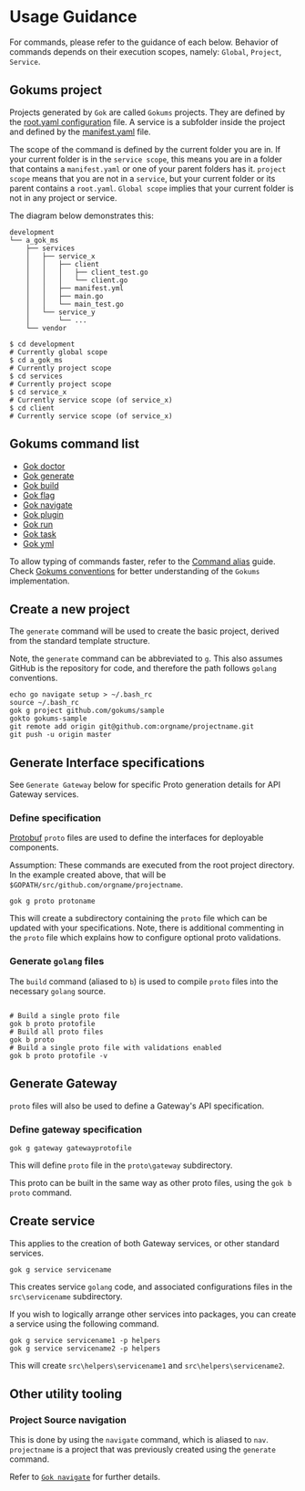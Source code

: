 # Usage Guidance

For commands, please refer to the guidance of each below.
Behavior of commands depends on their execution scopes, namely: `Global`, `Project`, `Service`.

## Gokums project

Projects generated by `Gok` are called `Gokums` projects.
They are defined by the [root.yaml configuration](others/root.yaml.md) file.
A service is a subfolder inside the project and defined by the [manifest.yaml](others/manifest.yaml.md) file.

The scope of the command is defined by the current folder you are in.
If your current folder is in the `service scope`, this means you are in a folder that contains a `manifest.yaml` or one of your parent folders has it.
`project scope` means that you are not in a `service`, but your current folder or its parent contains a `root.yaml`.
`Global scope` implies that your current folder is not in any project or service.

The diagram below demonstrates this:

```text
development
└── a_gok_ms
    ├── services
    │   ├── service_x
    │   │   ├── client
    │   │   │   ├── client_test.go
    │   │   │   └── client.go
    │   │   ├── manifest.yml
    │   │   ├── main.go
    │   │   └── main_test.go
    │   └── service_y
    │       └── ...
    └── vendor
```

```shell
$ cd development
# Currently global scope
$ cd a_gok_ms
# Currently project scope
$ cd services
# Currently project scope
$ cd service_x
# Currently service scope (of service_x)
$ cd client
# Currently service scope (of service_x)
```

## Gokums command list

- [Gok doctor](commands/doctor.md)
- [Gok generate](commands/generate.md)
- [Gok build](commands/build.md)
- [Gok flag](commands/flag.md)
- [Gok navigate](commands/navigate.md)
- [Gok plugin](commands/plugin.md)
- [Gok run](commands/run.md)
- [Gok task](commands/task.md)
- [Gok yml](commands/yml.md)

To allow typing of commands faster, refer to the [Command alias](others/alias.md) guide.
Check [Gokums conventions](others/conventions.md) for better understanding of the `Gokums` implementation.

## Create a new project

The `generate` command will be used to create the basic project, derived from the standard template structure.

Note, the `generate` command can be abbreviated to `g`. This also assumes GitHub is the repository for code, and therefore the path follows `golang` conventions.

```shell
echo go navigate setup > ~/.bash_rc
source ~/.bash_rc
gok g project github.com/gokums/sample
gokto gokums-sample
git remote add origin git@github.com:orgname/projectname.git
git push -u origin master
```

## Generate Interface specifications

See `Generate Gateway` below for specific Proto generation details for API Gateway services.

### Define specification

[Protobuf](https://github.com/google/protobuf) `proto` files are used to define the interfaces for deployable components.

Assumption: These commands are executed from the root project directory.
In the example created above, that will be `$GOPATH/src/github.com/orgname/projectname`.

```shell
gok g proto protoname
```

This will create a subdirectory containing the `proto` file which can be updated with your specifications.
Note, there is additional commenting in the `proto` file which explains how to configure optional proto validations.

### Generate `golang` files

The `build` command (aliased to `b`) is used to compile `proto` files into the necessary `golang` source.

```shell

# Build a single proto file
gok b proto protofile
# Build all proto files
gok b proto
# Build a single proto file with validations enabled
gok b proto protofile -v
```

## Generate Gateway

`proto` files will also be used to define a Gateway's API specification.

### Define gateway specification

```shell
gok g gateway gatewayprotofile
```

This will define `proto` file in the `proto\gateway` subdirectory.

This proto can be built in the same way as other proto files, using the `gok b proto` command.

## Create service

This applies to the creation of both Gateway services, or other standard services.

```shell
gok g service servicename
```

This creates service `golang` code, and associated configurations files in the `src\servicename` subdirectory.

If you wish to logically arrange other services into packages, you can create a service using the following command.

```shell
gok g service servicename1 -p helpers
gok g service servicename2 -p helpers
```

This will create `src\helpers\servicename1` and `src\helpers\servicename2`.

## Other utility tooling

### Project Source navigation

This is done by using the `navigate` command, which is aliased to `nav`.
`projectname` is a project that was previously created using the `generate` command.

Refer to [`Gok navigate`](commands/navigate.md) for further details.
